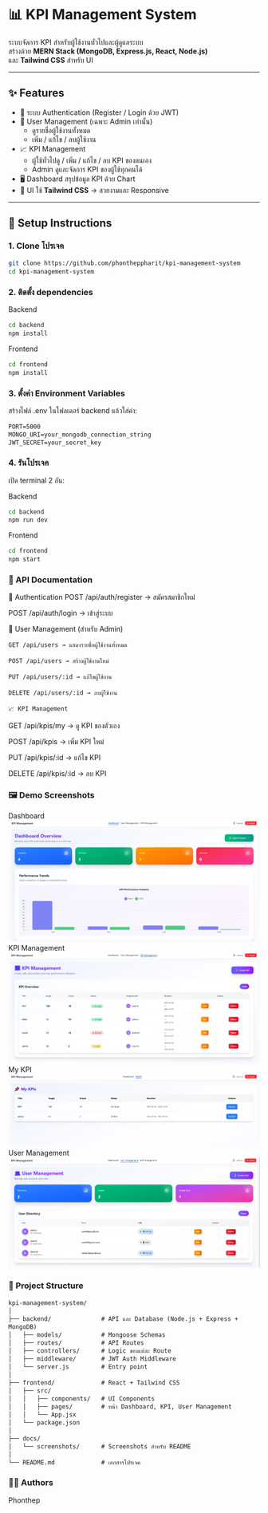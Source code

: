 # 📊 KPI Management System

ระบบจัดการ KPI สำหรับผู้ใช้งานทั่วไปและผู้ดูแลระบบ  
สร้างด้วย **MERN Stack (MongoDB, Express.js, React, Node.js)**  
และ **Tailwind CSS** สำหรับ UI  

---

## ✨ Features

- 🔑 ระบบ Authentication (Register / Login ด้วย JWT)  
- 👤 User Management (เฉพาะ Admin เท่านั้น)  
  - ดูรายชื่อผู้ใช้งานทั้งหมด  
  - เพิ่ม / แก้ไข / ลบผู้ใช้งาน  
- 📈 KPI Management  
  - ผู้ใช้ทั่วไปดู / เพิ่ม / แก้ไข / ลบ KPI ของตนเอง  
  - Admin ดูและจัดการ KPI ของผู้ใช้ทุกคนได้  
- 🖥️ Dashboard สรุปข้อมูล KPI ด้วย Chart  
- 🎨 UI ใช้ **Tailwind CSS** → สวยงามและ Responsive  

---

## 🚀 Setup Instructions

### 1. Clone โปรเจค
```bash
git clone https://github.com/phontheppharit/kpi-management-system
cd kpi-management-system
```
### 2. ติดตั้ง dependencies

Backend
```bash
cd backend
npm install
```

Frontend
```bash
cd frontend
npm install
```

### 3. ตั้งค่า Environment Variables

สร้างไฟล์ .env ในโฟลเดอร์ backend แล้วใส่ค่า:
```env
PORT=5000
MONGO_URI=your_mongodb_connection_string
JWT_SECRET=your_secret_key
```
### 4. รันโปรเจค

เปิด terminal 2 อัน:

Backend
```bash
cd backend
npm run dev
```

Frontend
```bash
cd frontend
npm start
```
### 📡 API Documentation
🔑 Authentication
POST /api/auth/register → สมัครสมาชิกใหม่

POST /api/auth/login → เข้าสู่ระบบ

👤 User Management (สำหรับ Admin)
```
GET /api/users → แสดงรายชื่อผู้ใช้งานทั้งหมด

POST /api/users → สร้างผู้ใช้งานใหม่

PUT /api/users/:id → แก้ไขผู้ใช้งาน

DELETE /api/users/:id → ลบผู้ใช้งาน

📈 KPI Management
```
GET /api/kpis/my → ดู KPI ของตัวเอง

POST /api/kpis → เพิ่ม KPI ใหม่

PUT /api/kpis/:id → แก้ไข KPI

DELETE /api/kpis/:id → ลบ KPI

### 🖼️ Demo Screenshots
Dashboard
![Dashboard Screenshot](docs/screenshots/dashboard.jpg)   
KPI Management
![KPI Management Screenshot](docs/screenshots/KpiManagement.jpg)
My KPI
![My KPI Screenshot](docs/screenshots/myKpi.jpg)
User Management
![User Management Screenshot](docs/screenshots/userManagement.jpg)

### 📂 Project Structure
```plaintext
kpi-management-system/
│
├── backend/              # API และ Database (Node.js + Express + MongoDB)
│   ├── models/           # Mongoose Schemas
│   ├── routes/           # API Routes
│   ├── controllers/      # Logic ของแต่ละ Route
│   ├── middleware/       # JWT Auth Middleware
│   └── server.js         # Entry point
│
├── frontend/             # React + Tailwind CSS
│   ├── src/
│   │   ├── components/   # UI Components
│   │   ├── pages/        # หน้า Dashboard, KPI, User Management
│   │   └── App.jsx
│   └── package.json
│
├── docs/
│   └── screenshots/      # Screenshots สำหรับ README
│
└── README.md             # เอกสารโปรเจค
```
### 👨‍💻 Authors

Phonthep